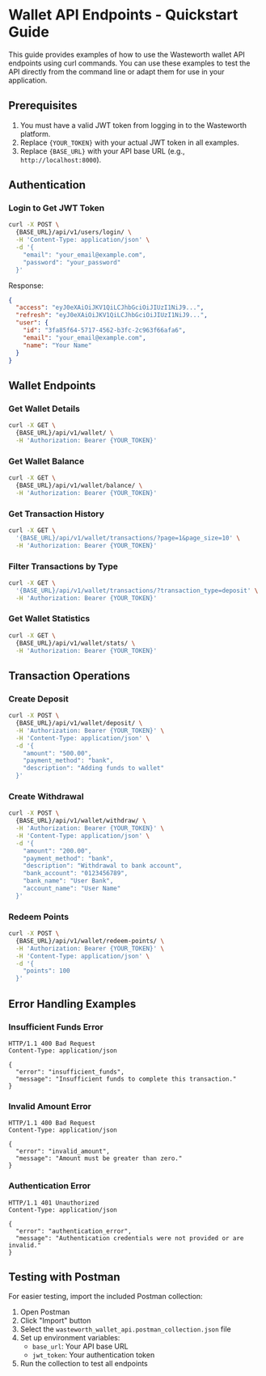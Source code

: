 # Wallet API Endpoints - Quickstart Guide

This guide provides examples of how to use the Wasteworth wallet API endpoints using curl commands. You can use these examples to test the API directly from the command line or adapt them for use in your application.

## Prerequisites

1. You must have a valid JWT token from logging in to the Wasteworth platform.
2. Replace `{YOUR_TOKEN}` with your actual JWT token in all examples.
3. Replace `{BASE_URL}` with your API base URL (e.g., `http://localhost:8000`).

## Authentication

### Login to Get JWT Token

```bash
curl -X POST \
  {BASE_URL}/api/v1/users/login/ \
  -H 'Content-Type: application/json' \
  -d '{
    "email": "your_email@example.com",
    "password": "your_password"
  }'
```

Response:
```json
{
  "access": "eyJ0eXAiOiJKV1QiLCJhbGciOiJIUzI1NiJ9...",
  "refresh": "eyJ0eXAiOiJKV1QiLCJhbGciOiJIUzI1NiJ9...",
  "user": {
    "id": "3fa85f64-5717-4562-b3fc-2c963f66afa6",
    "email": "your_email@example.com",
    "name": "Your Name"
  }
}
```

## Wallet Endpoints

### Get Wallet Details

```bash
curl -X GET \
  {BASE_URL}/api/v1/wallet/ \
  -H 'Authorization: Bearer {YOUR_TOKEN}'
```

### Get Wallet Balance

```bash
curl -X GET \
  {BASE_URL}/api/v1/wallet/balance/ \
  -H 'Authorization: Bearer {YOUR_TOKEN}'
```

### Get Transaction History

```bash
curl -X GET \
  '{BASE_URL}/api/v1/wallet/transactions/?page=1&page_size=10' \
  -H 'Authorization: Bearer {YOUR_TOKEN}'
```

### Filter Transactions by Type

```bash
curl -X GET \
  '{BASE_URL}/api/v1/wallet/transactions/?transaction_type=deposit' \
  -H 'Authorization: Bearer {YOUR_TOKEN}'
```

### Get Wallet Statistics

```bash
curl -X GET \
  {BASE_URL}/api/v1/wallet/stats/ \
  -H 'Authorization: Bearer {YOUR_TOKEN}'
```

## Transaction Operations

### Create Deposit

```bash
curl -X POST \
  {BASE_URL}/api/v1/wallet/deposit/ \
  -H 'Authorization: Bearer {YOUR_TOKEN}' \
  -H 'Content-Type: application/json' \
  -d '{
    "amount": "500.00",
    "payment_method": "bank",
    "description": "Adding funds to wallet"
  }'
```

### Create Withdrawal

```bash
curl -X POST \
  {BASE_URL}/api/v1/wallet/withdraw/ \
  -H 'Authorization: Bearer {YOUR_TOKEN}' \
  -H 'Content-Type: application/json' \
  -d '{
    "amount": "200.00",
    "payment_method": "bank",
    "description": "Withdrawal to bank account",
    "bank_account": "0123456789",
    "bank_name": "User Bank",
    "account_name": "User Name"
  }'
```

### Redeem Points

```bash
curl -X POST \
  {BASE_URL}/api/v1/wallet/redeem-points/ \
  -H 'Authorization: Bearer {YOUR_TOKEN}' \
  -H 'Content-Type: application/json' \
  -d '{
    "points": 100
  }'
```

## Error Handling Examples

### Insufficient Funds Error

```
HTTP/1.1 400 Bad Request
Content-Type: application/json

{
  "error": "insufficient_funds",
  "message": "Insufficient funds to complete this transaction."
}
```

### Invalid Amount Error

```
HTTP/1.1 400 Bad Request
Content-Type: application/json

{
  "error": "invalid_amount",
  "message": "Amount must be greater than zero."
}
```

### Authentication Error

```
HTTP/1.1 401 Unauthorized
Content-Type: application/json

{
  "error": "authentication_error",
  "message": "Authentication credentials were not provided or are invalid."
}
```

## Testing with Postman

For easier testing, import the included Postman collection:

1. Open Postman
2. Click "Import" button
3. Select the `wasteworth_wallet_api.postman_collection.json` file
4. Set up environment variables:
   - `base_url`: Your API base URL
   - `jwt_token`: Your authentication token
5. Run the collection to test all endpoints